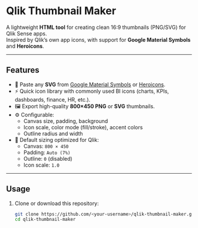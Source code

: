 # Qlik Thumbnail Maker

A lightweight **HTML tool** for creating clean 16:9 thumbnails (PNG/SVG) for Qlik Sense apps.  
Inspired by Qlik’s own app icons, with support for **Google Material Symbols** and **Heroicons**.

---

## Features
- 🎨 Paste any **SVG** from [Google Material Symbols](https://fonts.google.com/icons) or [Heroicons](https://heroicons.com).  
- ⚡ Quick icon library with commonly used BI icons (charts, KPIs, dashboards, finance, HR, etc.).  
- 🖼 Export high-quality **800×450 PNG** or **SVG** thumbnails.  
- ⚙️ Configurable:
  - Canvas size, padding, background
  - Icon scale, color mode (fill/stroke), accent colors
  - Outline radius and width  
- 📐 Default sizing optimized for Qlik:  
  - Canvas: `800 × 450`  
  - Padding: `Auto (7%)`  
  - Outline: `0` (disabled)  
  - Icon scale: `1.0`

---

## Usage
1. Clone or download this repository:
   ```bash
   git clone https://github.com/<your-username>/qlik-thumbnail-maker.git
   cd qlik-thumbnail-maker

